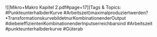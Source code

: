 
![[Mikro+Makro Kapitel 2.pdf#page=17]]Tags & Topics:
   #PunkteunterhalbderKurve
   #Arbeitszeit)maximalproduziertwerden?•TransformationskurvebildetnurKombinationenderOutput
   #diebeieffizientenKombinationenderInputserreichbarsind
   #Arbeitszeit
   #punkteunterhalbderkurve
   #Güterab